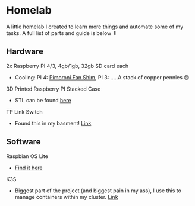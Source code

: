# Homelab

A little homelab I created to learn more things and automate some of my tasks. A full list of parts and guide is below ⬇

## Hardware

2x Raspberry PI 4/3, 4gb/1gb, 32gb SD card each
  - Cooling: PI 4: [Pimoroni Fan Shim](https://smile.amazon.com/Pimoroni-Fan-Shim-Raspberry-PI/dp/B07TTTCN8H/ref=sr_1_2?crid=LM5J4HI7ALMC&keywords=raspberry+pi+fan+shim&qid=1658377482&sprefix=raspberry+pi+fan+%2Caps%2C88&sr=8-2), PI 3: .....A stack of copper pennies 😅

3D Printed Raspberry PI Stacked Case
  - STL can be found [here](STLs/raspberry_pi_3_stack_v1.stl)

TP Link Switch
  - Found this in my basment! [Link](https://smile.amazon.com/TP-Link-Ethernet-Splitter-Unmanaged-TL-SF1005D/dp/B000FNFSPY/ref=sr_1_4?crid=18DS8UIX3VDR1&keywords=tp+link+switch+5+port&qid=1658378133&sprefix=tp+link+switch+%2Caps%2C93&sr=8-4)

## Software

Raspbian OS Lite
  - [Find it here](https://www.raspberrypi.com/software/operating-systems/)

K3S
  - Biggest part of the project (and biggest pain in my ass), I use this to manage containers within my cluster. [Link](https://k3s.io/) 
